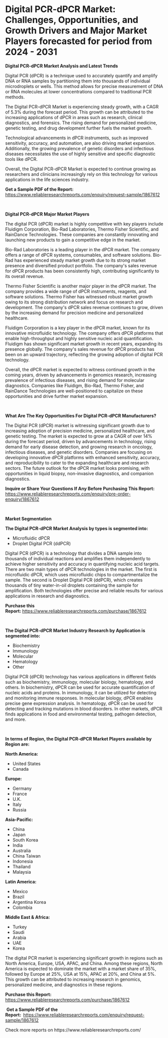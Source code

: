 <p><h1>Digital PCR-dPCR Market: Challenges, Opportunities, and Growth Drivers and Major Market Players forecasted for period from 2024 - 2031</h1></p><p><strong>Digital PCR-dPCR Market Analysis and Latest Trends</strong></p>
<p><p>Digital PCR (dPCR) is a technique used to accurately quantify and amplify DNA or RNA samples by partitioning them into thousands of individual microdroplets or wells. This method allows for precise measurement of DNA or RNA molecules at lower concentrations compared to traditional PCR methods.</p><p>The Digital PCR-dPCR Market is experiencing steady growth, with a CAGR of 5.3% during the forecast period. This growth can be attributed to the increasing applications of dPCR in areas such as research, clinical diagnostics, and forensics. The rising demand for personalized medicine, genetic testing, and drug development further fuels the market growth.</p><p>Technological advancements in dPCR instruments, such as improved sensitivity, accuracy, and automation, are also driving market expansion. Additionally, the growing prevalence of genetic disorders and infectious diseases necessitates the use of highly sensitive and specific diagnostic tools like dPCR.</p><p>Overall, the Digital PCR-dPCR Market is expected to continue growing as researchers and clinicians increasingly rely on this technology for various applications in the life sciences industry.</p></p>
<p><strong>Get a Sample PDF of the Report:&nbsp;</strong> <a href="https://www.reliableresearchreports.com/enquiry/request-sample/1867612">https://www.reliableresearchreports.com/enquiry/request-sample/1867612</a></p>
<p>&nbsp;</p>
<p><strong>Digital PCR-dPCR Major Market Players</strong></p>
<p><p>The digital PCR (dPCR) market is highly competitive with key players include Fluidigm Corporation, Bio-Rad Laboratories, Thermo Fisher Scientific, and RainDance Technologies. These companies are constantly innovating and launching new products to gain a competitive edge in the market.</p><p>Bio-Rad Laboratories is a leading player in the dPCR market. The company offers a range of dPCR systems, consumables, and software solutions. Bio-Rad has experienced steady market growth due to its strong market presence and diversified product portfolio. The company's sales revenue for dPCR products has been consistently high, contributing significantly to its overall revenue.</p><p>Thermo Fisher Scientific is another major player in the dPCR market. The company provides a wide range of dPCR instruments, reagents, and software solutions. Thermo Fisher has witnessed robust market growth owing to its strong distribution network and focus on research and development. The company's dPCR sales revenue continues to grow, driven by the increasing demand for precision medicine and personalized healthcare.</p><p>Fluidigm Corporation is a key player in the dPCR market, known for its innovative microfluidic technology. The company offers dPCR platforms that enable high-throughput and highly sensitive nucleic acid quantification. Fluidigm has shown significant market growth in recent years, expanding its presence globally. The company's sales revenue for dPCR products has been on an upward trajectory, reflecting the growing adoption of digital PCR technology.</p><p>Overall, the dPCR market is expected to witness continued growth in the coming years, driven by advancements in genomics research, increasing prevalence of infectious diseases, and rising demand for molecular diagnostics. Companies like Fluidigm, Bio-Rad, Thermo Fisher, and RainDance Technologies are well-positioned to capitalize on these opportunities and drive further market expansion.</p></p>
<p>&nbsp;</p>
<p><strong>What Are The Key Opportunities For Digital PCR-dPCR Manufacturers?</strong></p>
<p><p>The Digital PCR (dPCR) market is witnessing significant growth due to increasing adoption of precision medicine, personalized healthcare, and genetic testing. The market is expected to grow at a CAGR of over 14% during the forecast period, driven by advancements in technology, rising demand for early disease detection, and growing research in oncology, infectious diseases, and genetic disorders. Companies are focusing on developing innovative dPCR platforms with enhanced sensitivity, accuracy, and reproducibility to cater to the expanding healthcare and research sectors. The future outlook for the dPCR market looks promising, with opportunities in liquid biopsy, non-invasive diagnostics, and companion diagnostics.</p></p>
<p><strong>Inquire or Share Your Questions If Any Before Purchasing This Report:</strong> <a href="https://www.reliableresearchreports.com/enquiry/pre-order-enquiry/1867612">https://www.reliableresearchreports.com/enquiry/pre-order-enquiry/1867612</a></p>
<p>&nbsp;</p>
<p><strong>Market Segmentation</strong></p>
<p><strong>The Digital PCR-dPCR Market Analysis by types is segmented into:</strong></p>
<p><ul><li>Microfluidic dPCR</li><li>Droplet Digital PCR (ddPCR)</li></ul></p>
<p><p>Digital PCR (dPCR) is a technology that divides a DNA sample into thousands of individual reactions and amplifies them independently to achieve higher sensitivity and accuracy in quantifying nucleic acid targets. There are two main types of dPCR technologies in the market. The first is microfluidic dPCR, which uses microfluidic chips to compartmentalize the sample. The second is Droplet Digital PCR (ddPCR), which creates thousands of tiny water-in-oil droplets containing the sample for amplification. Both technologies offer precise and reliable results for various applications in research and diagnostics.</p></p>
<p><strong>Purchase this Report:&nbsp;</strong><a href="https://www.reliableresearchreports.com/purchase/1867612">https://www.reliableresearchreports.com/purchase/1867612</a></p>
<p>&nbsp;</p>
<p><strong>The Digital PCR-dPCR Market Industry Research by Application is segmented into:</strong></p>
<p><ul><li>Biochemistry</li><li>Immunology</li><li>Molecular</li><li>Hematology</li><li>Other</li></ul></p>
<p><p>Digital PCR (dPCR) technology has various applications in different fields such as biochemistry, immunology, molecular biology, hematology, and others. In biochemistry, dPCR can be used for accurate quantification of nucleic acids and proteins. In immunology, it can be utilized for detecting and monitoring immune responses. In molecular biology, dPCR enables precise gene expression analysis. In hematology, dPCR can be used for detecting and tracking mutations in blood disorders. In other markets, dPCR finds applications in food and environmental testing, pathogen detection, and more.</p></p>
<p>&nbsp;</p>
<p><strong>In terms of Region, the Digital PCR-dPCR Market Players available by Region are:</strong></p>
<p>
    <p> <strong> North America: </strong>
        <ul>
            <li>United States</li>
            <li>Canada</li>
        </ul>
        </p> 
    <p> <strong> Europe: </strong>
        <ul>
            <li>Germany</li>
            <li>France</li>
            <li>U.K.</li>
            <li>Italy</li>
            <li>Russia</li>
        </ul>
        </p> 
    <p> <strong> Asia-Pacific: </strong>
        <ul>
            <li>China</li>
            <li>Japan</li>
            <li>South Korea</li>
            <li>India</li>
            <li>Australia</li>
            <li>China Taiwan</li>
            <li>Indonesia</li>
            <li>Thailand</li>
            <li>Malaysia</li>
        </ul>
        </p> 
    <p> <strong> Latin America: </strong>
        <ul>
            <li>Mexico</li>
            <li>Brazil</li>
            <li>Argentina Korea</li>
            <li>Colombia</li>
        </ul>
        </p> 
    <p> <strong> Middle East & Africa: </strong>
        <ul>
            <li>Turkey</li>
            <li>Saudi</li>
            <li>Arabia</li>
            <li>UAE</li>
            <li>Korea</li>
        </ul>
    </p>
    </p>
<p><p>The digital PCR market is experiencing significant growth in regions such as North America, Europe, USA, APAC, and China. Among these regions, North America is expected to dominate the market with a market share of 35%, followed by Europe at 25%, USA at 15%, APAC at 20%, and China at 5%. This growth can be attributed to increasing research in genomics, personalized medicine, and diagnostics in these regions.</p></p>
<p><strong>Purchase this Report: </strong><a href="https://www.reliableresearchreports.com/purchase/1867612">https://www.reliableresearchreports.com/purchase/1867612</a></p>
<p>&nbsp;<strong>Get a Sample PDF of the Report:&nbsp;&nbsp;</strong><a href="https://www.reliableresearchreports.com/enquiry/request-sample/1867612">https://www.reliableresearchreports.com/enquiry/request-sample/1867612</a></p>
<p><strong></strong></p>
<p>Check more reports on https://www.reliableresearchreports.com/</p>